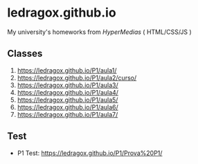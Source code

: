 # ledragox.github.io

My university's homeworks from *HyperMedias* ( HTML/CSS/JS )

## Classes
1. https://ledragox.github.io/P1/aula1/
2. https://ledragox.github.io/P1/aula2/curso/
3. https://ledragox.github.io/P1/aula3/
4. https://ledragox.github.io/P1/aula4/
5. https://ledragox.github.io/P1/aula5/
6. https://ledragox.github.io/P1/aula6/
7. https://ledragox.github.io/P1/aula7/

## Test
- P1 Test: https://ledragox.github.io/P1/Prova%20P1/